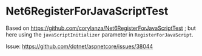 # Net6RegisterForJavaScriptTest

Based on https://github.com/corylanza/Net6RegisterForJavaScriptTest ; but here using the `javaScriptInitializer` parameter in `RegisterForJavaScript`.

Issue: https://github.com/dotnet/aspnetcore/issues/38044
